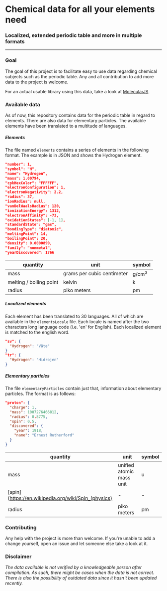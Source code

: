 # Chemical data for all your elements need
### Localized, extended periodic table and more in multiple formats
***

### Goal

The goal of this project is to facilitate easy to use data regarding chemical subjects such as the periodic table. Any and all contribution to add more data to the project is welcome.

For an actual usable library using this data, take a look at [MolecularJS](https://github.com/AlexGustafsson/MolecularJS).


### Available data

As of now, this repository contains data for the periodic table in regard to elements. There are also data for elementary particles. The available elements have been translated to a multitude of languages.

##### Elements

The file named `elements` contains a series of elements in the following format. The example is in JSON and shows the Hydrogen element.

```json
"number": 1,
"symbol": "H",
"name": "Hydrogen",
"mass": 1.00794,
"cpkHexColor": "FFFFFF",
"electronConfiguration": 1,
"electronNegativity": 2.2,
"radius": 37,
"ionRadius": null,
"vanDelWaalsRadius": 120,
"ionizationEnergy": 1312,
"electronAffinity": -73,
"oxidationStates": [-1, 1],
"standardState": "gas",
"bondingType": "diatomic",
"meltingPoint": 14,
"boilingPoint": 20,
"density": 0.0000899,
"family": "nonmetal",
"yearDiscovered": 1766
```

| quantity | unit | symbol |
|---|---|---|
| mass | grams per cubic centimeter | g/cm<sup>3</sup> |
| melting / boiling point | kelvin | k |
| radius | piko meters | pm |

##### Localized elements

Each element has been translated to 30 languages. All of which are available in the `elementsLocale` file. Each locale is named after the two characters long language code (i.e. 'en' for English). Each localized element is matched to the english word.

```json
"sv": {
  "Hydrogen": "Väte"
}
"tr": {
  "Hydrogen": "Hidrojen"
}
```

##### Elementary particles

The file `elementaryParticles` contain just that, information about elementary particles. The format is as follows:

```json
"proton": {
  "charge": 1,
  "mass": 1007276466812,
  "radius": 0.8775,
  "spin": 0.5,
  "discovered": {
    "year": 1918,
    "name": "Ernest Rutherford"
  }
}
```

| quantity | unit | symbol |
|---|---|---|
| mass | unified atomic mass unit | u |
| [spin](https://en.wikipedia.org/wiki/Spin_(physics) | - | - |
| radius | piko meters | pm |

### Contributing

Any help with the project is more than welcome. If you're unable to add a change yourself, open an issue and let someone else take a look at it.

### Disclaimer

_The data available is not verified by a knowledgeable person after compilation. As such, there might be cases when the data is not correct. There is also the possibility of outdated data since it hasn't been updated recently._
